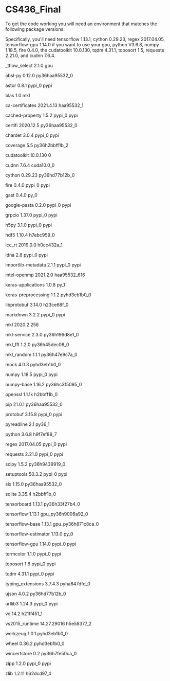 # CS436_Final

To get the code working you will need an environment that matches the following package versions:

Specifically, you'll need tensorflow 1.13.1, cython 0.29.23, regex 2017.04.05, tensorflow-gpu 1.14.0 if you want to use your gpu, python V3.6.8, numpy 1.18.5, fire 0.4.0, the cudatoolkit 10.0.130, tqdm 4.31.1, toposort 1.5, requests 2.21.0, and cudnn 7.6.4.


_tflow_select             2.1.0                       gpu

absl-py                   0.12.0           py36haa95532_0

astor                     0.8.1                    pypi_0    pypi

blas                      1.0                         mkl

ca-certificates           2021.4.13            haa95532_1

cached-property           1.5.2                    pypi_0    pypi

certifi                   2020.12.5        py36haa95532_0

chardet                   3.0.4                    pypi_0    pypi

coverage                  5.5              py36h2bbff1b_2

cudatoolkit               10.0.130                      0

cudnn                     7.6.4                cuda10.0_0

cython                    0.29.23          py36hd77b12b_0

fire                      0.4.0                    pypi_0    pypi

gast                      0.4.0                      py_0

google-pasta              0.2.0                    pypi_0    pypi

grpcio                    1.37.0                   pypi_0    pypi

h5py                      3.1.0                    pypi_0    pypi

hdf5                      1.10.4               h7ebc959_0

icc_rt                    2019.0.0             h0cc432a_1

idna                      2.8                      pypi_0    pypi

importlib-metadata        2.1.1                    pypi_0    pypi

intel-openmp              2021.2.0           haa95532_616

keras-applications        1.0.8                      py_1

keras-preprocessing       1.1.2              pyhd3eb1b0_0

libprotobuf               3.14.0               h23ce68f_0

markdown                  3.2.2                    pypi_0    pypi

mkl                       2020.2                      256

mkl-service               2.3.0            py36h196d8e1_0

mkl_fft                   1.2.0            py36h45dec08_0

mkl_random                1.1.1            py36h47e9c7a_0

mock                      4.0.3              pyhd3eb1b0_0

numpy                     1.18.5                   pypi_0    pypi

numpy-base                1.16.2           py36hc3f5095_0

openssl                   1.1.1k               h2bbff1b_0

pip                       21.0.1           py36haa95532_0

protobuf                  3.15.8                   pypi_0    pypi

pyreadline                2.1                      py36_1

python                    3.6.8                h9f7ef89_7

regex                     2017.04.05               pypi_0    pypi

requests                  2.21.0                   pypi_0    pypi

scipy                     1.5.2            py36h9439919_0

setuptools                50.3.2                   pypi_0    pypi

six                       1.15.0           py36haa95532_0

sqlite                    3.35.4               h2bbff1b_0

tensorboard               1.13.1           py36h33f27b4_0

tensorflow                1.13.1          gpu_py36h9006a92_0

tensorflow-base           1.13.1          gpu_py36h871c8ca_0

tensorflow-estimator      1.13.0                     py_0

tensorflow-gpu            1.14.0                   pypi_0    pypi

termcolor                 1.1.0                    pypi_0    pypi

toposort                  1.6                      pypi_0    pypi

tqdm                      4.31.1                   pypi_0    pypi

typing_extensions         3.7.4.3            pyha847dfd_0

ujson                     4.0.2            py36hd77b12b_0

urllib3                   1.24.3                   pypi_0    pypi

vc                        14.2                 h21ff451_1

vs2015_runtime            14.27.29016          h5e58377_2

werkzeug                  1.0.1              pyhd3eb1b0_0

wheel                     0.36.2             pyhd3eb1b0_0

wincertstore              0.2              py36h7fe50ca_0

zipp                      1.2.0                    pypi_0    pypi

zlib                      1.2.11               h62dcd97_4

